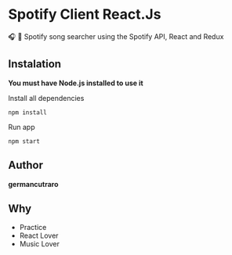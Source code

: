 # Spotify Client React.Js 

🎧 🎵 Spotify song searcher using the Spotify API, React and Redux

## Instalation

**You must have Node.js installed to use it**

Install all dependencies

```
npm install
```

Run app

```
npm start
```

## Author

**germancutraro**

## Why

* Practice
* React Lover
* Music Lover